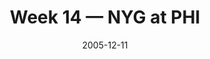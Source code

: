 ---
layout: game
title: Week 14 — NYG at PHI
season: 2005
game_id: 2005_14_NYG_PHI
week: 14
date: 2005-12-11
home_team: PHI
away_team: NYG
final_home: 
final_away: 
pbp_url: /assets/data/pbp/2005/2005_14_NYG_PHI.csv.gz
---